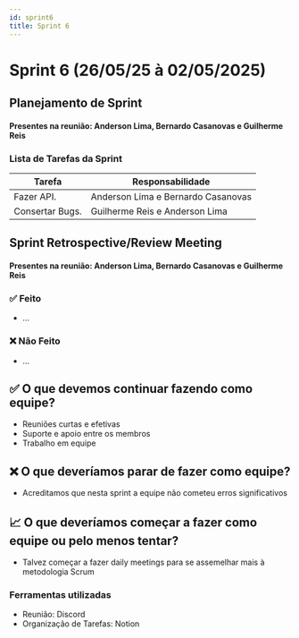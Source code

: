 ```yaml
---
id: sprint6
title: Sprint 6
---
```

# Sprint 6 (26/05/25 à 02/05/2025)

## Planejamento de Sprint

#### Presentes na reunião: Anderson Lima, Bernardo Casanovas e Guilherme Reis

### Lista de Tarefas da Sprint

| Tarefa                                                                                       | Responsabilidade |
| -------------------------------------------------------------------------------------------- | ---------------- |
| Fazer API.                                                                    | Anderson Lima e Bernardo Casanovas            |
| Consertar Bugs.                                          | Guilherme Reis e Anderson Lima              |


## Sprint Retrospective/Review Meeting

#### Presentes na reunião: Anderson Lima, Bernardo Casanovas e Guilherme Reis

### ✅ Feito
- ...

### ❌ Não Feito
- ...


## ✅ O que devemos continuar fazendo como equipe?
- Reuniões curtas e efetivas
- Suporte e apoio entre os membros
- Trabalho em equipe

## ❌ O que deveríamos parar de fazer como equipe?
- Acreditamos que nesta sprint a equipe não cometeu erros significativos


## 📈 O que deveríamos começar a fazer como equipe ou pelo menos tentar?
- Talvez começar a fazer daily meetings para se assemelhar mais à metodologia Scrum


### Ferramentas utilizadas

- Reunião: Discord
- Organização de Tarefas: Notion

